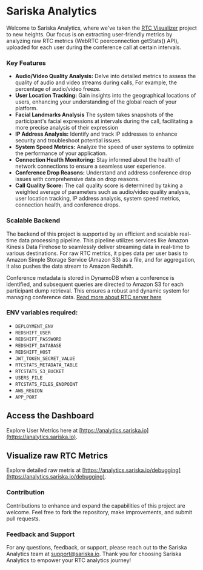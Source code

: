 # Sariska Analytics

Welcome to Sariska Analytics, where we've taken the [RTC Visualizer](https://github.com/SariskaIO/rtc-visualizer) project to new heights. Our focus is on extracting user-friendly metrics by analyzing raw RTC metrics (WebRTC peerconnection getStats() API), uploaded for each user during the conference call at certain intervals. 

### Key Features
- **Audio/Video Quality Analysis:** Delve into detailed metrics to assess the quality of audio and video streams during calls, For example, the percentage of audio/video freeze.
- **User Location Tracking:** Gain insights into the geographical locations of users, enhancing your understanding of the global reach of your platform.
- **Facial Landmarks Analysis** The system takes snapshots of the participant's facial expressions at intervals during the call, facilitating a more precise analysis of their expression
- **IP Address Analysis:** Identify and track IP addresses to enhance security and troubleshoot potential issues.
- **System Speed Metrics:** Analyze the speed of user systems to optimize the performance of your application.
- **Connection Health Monitoring:** Stay informed about the health of network connections to ensure a seamless user experience.
- **Conference Drop Reasons:** Understand and address conference drop issues with comprehensive data on drop reasons.
- **Call Quality Score:** The call quality score is determined by taking a weighted average of parameters such as audio/video quality analysis, user location tracking, IP address analysis, system speed metrics, connection health, and conference drops.

### Scalable Backend
The backend of this project is supported by an efficient and scalable real-time data processing pipeline. This pipeline utilizes services like Amazon Kinesis Data Firehose to seamlessly deliver streaming data in real-time to various destinations. For raw RTC metrics, it pipes data per user basis to Amazon Simple Storage Service (Amazon S3) as a file, and for aggregation, it also pushes the data stream to Amazon Redshift.

Conference metadata is stored in DynamoDB when a conference is identified, and subsequent queries are directed to Amazon S3 for each participant dump retrieval. This ensures a robust and dynamic system for managing conference data.
[Read more about RTC server here](https://github.com/SariskaIO/rtcstats-server)


### ENV variables required:

-  `DEPLOYMENT_ENV`
-  `REDSHIFT_USER`
-  `REDSHIFT_PASSWORD`
-  `REDSHIFT_DATABASE`
-  `REDSHIFT_HOST`
-  `JWT_TOKEN_SECRET_VALUE`
-  `RTCSTATS_METADATA_TABLE`
-  `RTCSTATS_S3_BUCKET`
-  `USERS_FILE`
-  `RTCSTATS_FILES_ENDPOINT`
-  `AWS_REGION`
-  `APP_PORT`

## Access the Dashboard
Explore User Metrics here  at [https://analytics.sariska.io](https://analytics.sariska.io).

## Visualize raw RTC Metrics
Explore detailed raw metris at [https://analytics.sariska.io/debugging](https://analytics.sariska.io/debugging).

### Contribution
Contributions to enhance and expand the capabilities of this project are welcome. Feel free to fork the repository, make improvements, and submit pull requests.

### Feedback and Support
For any questions, feedback, or support, please reach out to the Sariska Analytics team at [support@sariska.io](mailto:support@sariska.io).
Thank you for choosing Sariska Analytics to empower your RTC analytics journey!
